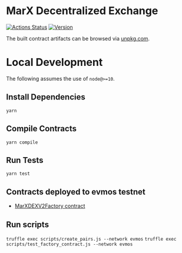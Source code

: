 # MarX Decentralized Exchange

[![Actions Status](https://github.com/marx-dex-deployer/marx-dex-v2-core/workflows/CI/badge.svg)](https://github.com/marx-dex-deployer/marx-dex-v2-core/actions)
[![Version](https://img.shields.io/npm/v/@marx-dex/marx-dex-v2-core)](https://www.npmjs.com/package/@marx-dex/marx-dex-v2-core)

The built contract artifacts can be browsed via [unpkg.com](https://unpkg.com/browse/@marx-dex/marx-dex-v2-core@latest/).

# Local Development

The following assumes the use of `node@>=10`.

## Install Dependencies

`yarn`

## Compile Contracts

`yarn compile`

## Run Tests

`yarn test`

## Contracts deployed to evmos testnet

- [MarXDEXV2Factory contract](https://evm.evmos.org/address/0x534022D5a24b90f25899F204307033ED27969326/contracts)

## Run scripts

`truffle exec scripts/create_pairs.js --network evmos`
`truffle exec scripts/test_factory_contract.js --network evmos`

